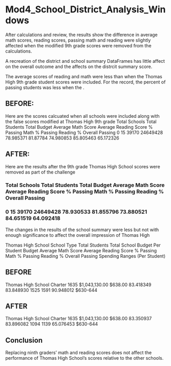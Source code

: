 # Mod4_School_District_Analysis_Windows

After calculations and review, the results show the difference in average math scores, reading scores, 
passing math and reading were slightly affected when the modified 9th grade scores were removed from the calculations.

A recreation of the district and school summary DataFrames has little affect on the overall outcome and the affects on the distrcit summary score.

The average scores of reading and math were less than when the Thomas High 9th grade student scores were included. 
For the record, the percent of passing students was less when the . 

## BEFORE:
Here are the scores calcuated when all schools were included along with the false scores modified at Thomas High 9th grade
Total Schools	Total Students	Total Budget	Average Math Score	Average Reading Score	% Passing Math	 % Passing Reading	% Overall Passing
0	  15	39170		24649428	78.985371		81.87784		74.980853	 85.805463	        65.172326

## AFTER: 
Here are the results after the 9th grade Thomas High School scores were removed as part of the challenge
### Total Schools	Total Students	Total Budget	Average Math Score	Average Reading Score	% Passing Math	 % Passing Reading	% Overall Passing
### 0	  15	39170		24649428	78.930533		81.855796		73.880521	 84.651519	        64.092418


The changes in the results of the school summary were less but not with enough significance to affect the overall impression of Thomas High

Thomas High School	School Type	Total Students	Total School Budget	Per Student Budget	Average Math Score	Average Reading Score	% Passing Math	% Passing Reading	% Overall Passing	Spending Ranges (Per Student)

## BEFORE
Thomas High School	Charter		1635		$1,043,130.00		$638.00			83.418349		83.848930		1525		1591			90.948012		$630-644

## AFTER
Thomas High School	Charter		1635		$1,043,130.00		$638.00			83.350937		83.896082		1094		1139			65.076453		$630-644

## Conclusion
Replacing ninth graders’ math and reading scores does not affect the performance of Thomas High School’s scores relative to the other schools. 
